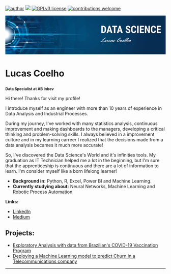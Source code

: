 [![author](https://img.shields.io/badge/author-lucascoelho-red.svg)](https://www.linkedin.com/in/lucas-tcoelho) [![](https://img.shields.io/badge/python-3.10+-blue.svg)](https://www.python.org/downloads/release/python-365/) [![GPLv3 license](https://img.shields.io/badge/License-GPLv3-blue.svg)](http://perso.crans.org/besson/LICENSE.html) [![contributions welcome](https://img.shields.io/badge/contributions-welcome-brightgreen.svg?style=flat)](https://github.com/LucasTouzoCoelho/data_science/issues)

<p align="center">
  <img src="banner.png" >
</p>

# Lucas Coelho
<sub>**Data Specialist at AB Inbev**</sub>

Hi there! Thanks for visit my profile!

I introduce myself as an engineer with more than 10 years of experience in Data Analysis and Industrial Processes. 

During my journey, I've worked with many statistics analysis, continuous improvement and making dashboards to the managers, developing a critical thinking and problem-solving skills. I always believed in a improvement culture and in my learning carreer I realized that the decisions made from a data analysis becames it much more accurate!

So, I've discovered the Data Science's World and it's infinities tools. My graduation as IT Technician helped me a lot in the beginning, but I'm sure that the apprenticeship is continuous and there are a lot of information to learn. I'm consider myself like a born lifelong learner!

* **Background in:** Python, R, Excel, Power BI and Machine Learning. 
* **Currently studying about:** Neural Networks, Machine Learning and Robotic Process Automation

**Links:**
* [LinkedIn](https://www.linkedin.com/in/lucas-tcoelho/)
* [Medium](https://medium.com/@lucastouzopro)


## Projects:

* [Exploratory Analysis with data from Brazilian's COVID-19 Vaccination Program](https://github.com/LucasTouzoCoelho/data_science/blob/63cbccb32eca95bd3dfad4e56a2215cd77baaa9a/Exploratory%20Analysis%20-%20Covid%2019.ipynb)
* [Deploying a Machine Learning model to predict Churn in a Telecommunications company](https://github.com/LucasTouzoCoelho/Portfolio-Projects/blob/main/Churn%20Analysis.ipynb)

---
